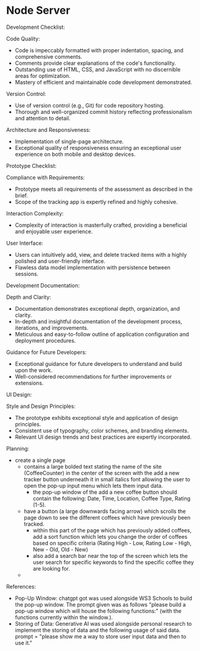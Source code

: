 # Node Server
Development Checklist:

Code Quality:
 - Code is impeccably formatted with proper indentation, spacing, and comprehensive comments.
 - Comments provide clear explanations of the code's functionality.
 - Outstanding use of HTML, CSS, and JavaScript with no discernible areas for optimization.
 - Mastery of efficient and maintainable code development demonstrated.

Version Control:
 - Use of version control (e.g., Git) for code repository hosting.
 - Thorough and well-organized commit history reflecting professionalism and attention to detail.

Architecture and Responsiveness:
 - Implementation of single-page architecture.
 - Exceptional quality of responsiveness ensuring an exceptional user experience on both mobile and desktop devices.

Prototype Checklist:

Compliance with Requirements:
 - Prototype meets all requirements of the assessment as described in the brief.
 - Scope of the tracking app is expertly refined and highly cohesive.

Interaction Complexity:
 - Complexity of interaction is masterfully crafted, providing a beneficial and enjoyable user experience.

User Interface:
 - Users can intuitively add, view, and delete tracked items with a highly polished and user-friendly interface.
 - Flawless data model implementation with persistence between sessions.

Development Documentation:

Depth and Clarity:
 - Documentation demonstrates exceptional depth, organization, and clarity.
 - In-depth and insightful documentation of the development process, iterations, and improvements.
 - Meticulous and easy-to-follow outline of application configuration and deployment procedures.

Guidance for Future Developers:
 - Exceptional guidance for future developers to understand and build upon the work.
 - Well-considered recommendations for further improvements or extensions.

UI Design:

Style and Design Principles:
 - The prototype exhibits exceptional style and application of design principles.
 - Consistent use of typography, color schemes, and branding elements.
 - Relevant UI design trends and best practices are expertly incorporated.

Planning:
- create a single page
    - contains a large bolded text stating the name of the site (CoffeeCounter) in the center of the screen with the add a new tracker button underneath it in small italics font allowing the user to open the pop-up input menu which lets them input data.
        - the pop-up window of the add a new coffee button should contain the following: Date, Time, Location, Coffee Type, Rating (1-5).
    - have a button (a large downwards facing arrow) which scrolls the page down to see the different coffees which have previously been tracked.
        - within this part of the page which has previously added coffees, add a sort function which lets you change the order of coffees based on specific criteria (Rating High - Low, Rating Low - High, New - Old, Old - New)
        - also add a search bar near the top of the screen which lets the user search for specific keywords to find the specific coffee they are looking for.
    - 

References:
- Pop-Up Window: chatgpt got was used alongside WS3 Schools to build the pop-up window. The prompt given was as follows "please build a pop-up window which will house the following functions:" (with the functions currently within the window.).
- Storing of Data: Generative AI was used alongside personal research to implement the storing of data and the following usage of said data. prompt = "please show me a way to store user input data and then to use it."